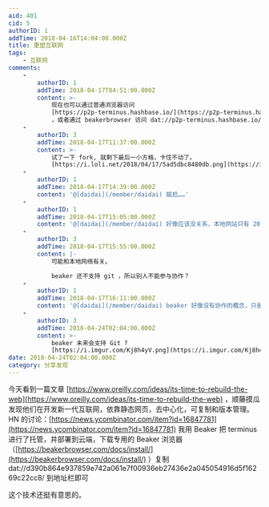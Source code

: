 ```yaml
---
aid: 401
cid: 5
authorID: 1
addTime: 2018-04-16T14:04:00.000Z
title: 重塑互联网
tags:
    - 互联网
comments:
    -
        authorID: 1
        addTime: 2018-04-17T04:51:00.000Z
        content: >-
            现在也可以通过普通浏览器访问
            [https://p2p-terminus.hashbase.io/](https://p2p-terminus.hashbase.io/)
            ，或者通过 beakerbrowser 访问 dat://p2p-terminus.hashbase.io/
    -
        authorID: 3
        addTime: 2018-04-17T11:37:00.000Z
        content: >-
            试了一下 fork, 就剩下最后一小方格，卡住不动了。
            [https://i.loli.net/2018/04/17/5ad5dbc8480db.png](https://i.loli.net/2018/04/17/5ad5dbc8480db.png)
    -
        authorID: 1
        addTime: 2018-04-17T14:39:00.000Z
        content: '@[daidai](/member/daidai) 尴尬……'
    -
        authorID: 1
        addTime: 2018-04-17T15:05:00.000Z
        content: '@[daidai](/member/daidai) 好像应该没关系，本地网站只有 20.8M，但是存储有 23.42MB。'
    -
        authorID: 3
        addTime: 2018-04-17T15:55:00.000Z
        content: |-
            可能和本地网络有关。

            beaker 还不支持 git ，所以别人不能参与协作？
    -
        authorID: 1
        addTime: 2018-04-17T16:11:00.000Z
        content: '@[daidai](/member/daidai) beaker 好像没有协作的概念，只是一个静态内容 p2p 分发。'
    -
        authorID: 3
        addTime: 2018-04-24T02:04:00.000Z
        content: >-
            beaker 未来会支持 Git ?
            [https://i.imgur.com/Kj8h4yV.png](https://i.imgur.com/Kj8h4yV.png)
date: 2018-04-24T02:04:00.000Z
category: 分享发现
---
```


今天看到一篇文章 [https://www.oreilly.com/ideas/its-time-to-rebuild-the-web](https://www.oreilly.com/ideas/its-time-to-rebuild-the-web) ，顺藤摸瓜发现他们在开发新一代互联网，依靠静态网页，去中心化，可复制和版本管理。 HN 的讨论：[https://news.ycombinator.com/item?id=16847781](https://news.ycombinator.com/item?id=16847781) 我用 Beaker 把 terminus 进行了托管，并部署到云端，下载专用的 Beaker 浏览器（[https://beakerbrowser.com/docs/install/](https://beakerbrowser.com/docs/install/) ）复制 dat://d390b864e937859e742a061e7f00936eb27436e2a045054916d5f16269c22cc8/ 到地址栏即可

这个技术还挺有意思的。
